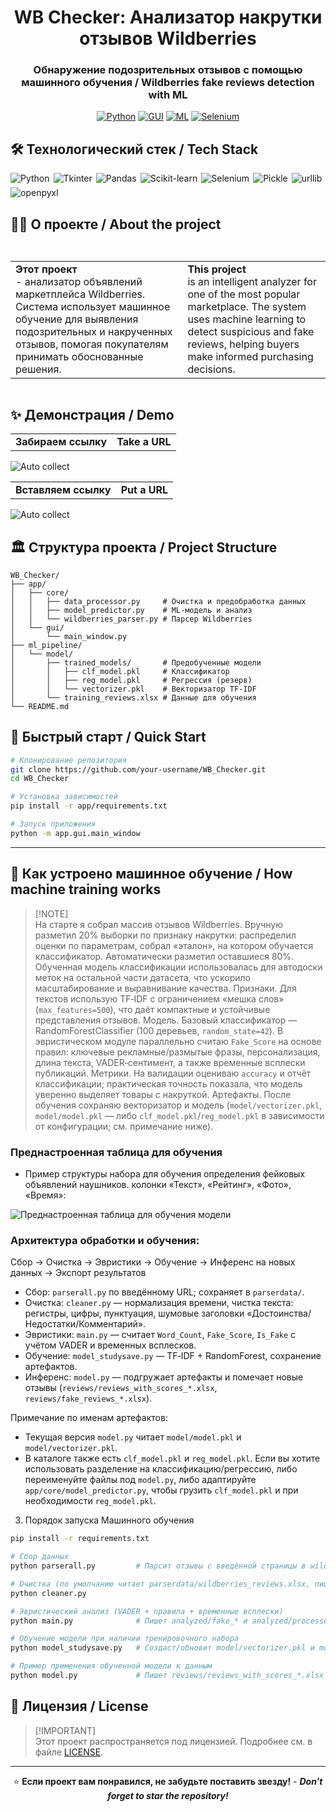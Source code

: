 <div align="center">
  <h1> WB Checker: Анализатор накрутки отзывов Wildberries</h1>
  <h3>Обнаружение подозрительных отзывов с помощью машинного обучения / Wildberries fake reviews detection with ML</h3>

  [![Python](https://img.shields.io/badge/Python-3.9%2B-blue?style=for-the-badge&logo=python)](https://python.org)
  [![GUI](https://img.shields.io/badge/GUI-Tkinter-green?style=for-the-badge&logo=windowsterminal)](https://python.org)
  [![ML](https://img.shields.io/badge/ML-Scikit--learn-orange?style=for-the-badge&logo=scikit-learn)](https://scikit-learn.org)
  [![Selenium](https://img.shields.io/badge/Selenium-WebDriver-red?style=for-the-badge&logo=selenium)](https://selenium.dev)

</div>

## 🛠️ Технологический стек / Tech Stack

<div style="display: flex; flex-wrap: wrap; gap: 6px; margin-bottom: 15px;"> <img alt="Python" src="https://img.shields.io/badge/-Python-ffbc03?&logo=Python&style=for-the-badge" /> <img alt="Tkinter" src="https://img.shields.io/badge/Tkinter-3776AB?logo=python&logoColor=white&style=for-the-badge"> <img alt="Pandas" src="https://img.shields.io/badge/Pandas-150458?logo=pandas&logoColor=white&style=for-the-badge"> <img alt="Scikit-learn" src="https://img.shields.io/badge/Scikit--learn-F7931E?logo=scikit-learn&logoColor=white&style=for-the-badge"> <img alt="Selenium" src="https://img.shields.io/badge/Selenium-43B02A?logo=selenium&logoColor=white&style=for-the-badge"> <img alt="Pickle" src="https://img.shields.io/badge/Pickle-217330?logo=python&logoColor=white&style=for-the-badge"> <img alt="urllib" src="https://img.shields.io/badge/urllib-00599C?logo=python&logoColor=white&style=for-the-badge"> <img alt="openpyxl" src="https://img.shields.io/badge/openpyxl-217346?logo=microsoft-excel&logoColor=white&style=for-the-badge"> 
</div>

## 🧑‍💻 О проекте / About the project

<div style="display: grid; grid-template-columns: repeat(auto-fit, minmax(300px, 1fr)); gap: 20px; margin: 30px 0;">
  <table align="right">
    <tr>
      <td>
        <b> Этот проект </b><br>
        - анализатор объявлений маркетплейса Wildberries. Система использует машинное обучение для выявления подозрительных и накрученных отзывов, помогая покупателям принимать обоснованные решения.
      </td>
      <td>
        <b> This project </b><br>
        is an intelligent analyzer for one of the most popular marketplace. The system uses machine learning to detect suspicious and fake reviews, helping buyers make informed purchasing decisions.
      </td>
    </tr>
  </table>
</div>

## ✨ Демонстрация / Demo
<table align="center">
    <tr>
      <td>
        <b> Забираем ссылку </b>
      <td>
        <b> Take a URL </b>
    </tr>
  </table>
<img src="docs/wb1.png" alt="Auto collect"/>
<table align="center">
    <tr>
      <td>
        <b> Вставляем ссылку </b>
      <td>
        <b> Put a URL </b>
    </tr>
  </table>
<img src="docs/demo1.png" alt="Auto collect"/>

## 🏛️ Структура проекта / Project Structure

```
WB_Checker/
├── app/                          
│   ├── core/                     
│   │   ├── data_processor.py     # Очистка и предобработка данных
│   │   ├── model_predictor.py    # ML-модель и анализ
│   │   └── wildberries_parser.py # Парсер Wildberries
│   └── gui/
│       └── main_window.py
├── ml_pipeline/                  
│   └── model/
│       ├── trained_models/       # Предобученные модели
│       │   ├── clf_model.pkl     # Классификатор
│       │   ├── reg_model.pkl     # Регрессия (резерв)
│       │   └── vectorizer.pkl    # Векторизатор TF-IDF
│       └── training_reviews.xlsx # Данные для обучения
└── README.md                     
```

## 🚀 Быстрый старт / Quick Start

```bash
# Клонирование репозитория
git clone https://github.com/your-username/WB_Checker.git
cd WB_Checker

# Установка зависимостей
pip install -r app/requirements.txt

# Запуск приложения
python -m app.gui.main_window
```

---

## 🧠 Как устроено машинное обучение / How machine training works
> [!NOTE]\
> На старте я собрал массив отзывов Wildberries. Вручную разметил 20% выборки по признаку накрутки: распределил оценки по параметрам, собрал «эталон», на котором обучается классификатор.
> Автоматически разметил оставшиеся 80%. Обученная модель классификации использовалась для автодоски меток на остальной части датасета, что ускорило масштабирование и выравнивание качества.
> Признаки. Для текстов использую TF‑IDF с ограничением «мешка слов» (`max_features=500`), что даёт компактные и устойчивые представления отзывов.
> Модель. Базовый классификатор — RandomForestClassifier (100 деревьев, `random_state=42`). В эвристическом модуле параллельно считаю `Fake_Score` на основе правил: ключевые рекламные/размытые фразы, персонализация, длина текста, VADER‑сентимент, а также временные всплески публикаций.
> Метрики. На валидации оцениваю `accuracy` и отчёт классификации; практическая точность показала, что модель уверенно выделяет товары с накруткой.
> Артефакты. После обучения сохраняю векторизатор и модель (`model/vectorizer.pkl`, `model/model.pkl` — либо `clf_model.pkl`/`reg_model.pkl` в зависимости от конфигурации; см. примечание ниже).

### Преднастроенная таблица для обучения

- Пример структуры набора для обучения определения фейковых объявлений наушников. колонки «Текст», «Рейтинг», «Фото», «Время»:

<img src="docs/data_to_train.png" alt="Преднастроенная таблица для обучения модели" />

### Архитектура обработки и обучения:

Сбор → Очистка → Эвристики → Обучение → Инференс на новых данных → Экспорт результатов

- Сбор: `parserall.py` по введённому URL; сохраняет в `parserdata/`.
- Очистка: `cleaner.py` — нормализация времени, чистка текста: регистры, цифры, пунктуация, шумовые заголовки «Достоинства/Недостатки/Комментарий».
- Эвристики: `main.py` — считает `Word_Count`, `Fake_Score`, `Is_Fake` с учётом VADER и временных всплесков.
- Обучение: `model_studysave.py` — TF‑IDF + RandomForest, сохранение артефактов.
- Инференс: `model.py` — подгружает артефакты и помечает новые отзывы (`reviews/reviews_with_scores_*.xlsx`, `reviews/fake_reviews_*.xlsx`).

Примечание по именам артефактов:
- Текущая версия `model.py` читает `model/model.pkl` и `model/vectorizer.pkl`.
- В каталоге также есть `clf_model.pkl` и `reg_model.pkl`. Если вы хотите использовать разделение на классификацию/регрессию, либо переименуйте файлы под `model.py`, либо адаптируйте `app/core/model_predictor.py`, чтобы грузить `clf_model.pkl` и при необходимости `reg_model.pkl`.

3) Порядок запуска Машинного обучения

```bash
pip install -r requirements.txt

# Сбор данных
python parserall.py         # Парсит отзывы с введённой страницы в wildberries_reviews.xlsx 

# Очистка (по умолчанию читает parserdata/wildberries_reviews.xlsx, пишет в cleardata/)
python cleaner.py

# Эвристический анализ (VADER + правила + временные всплески)
python main.py              # Пишет analyzed/fake_* и analyzed/processed_*

# Обучение модели при наличии тренировочного набора
python model_studysave.py   # Создаст/обновит model/vectorizer.pkl и model/model.pkl

# Пример применения обученной модели к данным
python model.py             # Пишет reviews/reviews_with_scores_*.xlsx и reviews/fake_reviews_*.xlsx
```

## 📑 Лицензия / License
> [!IMPORTANT]\
> Этот проект распространяется под лицензией. Подробнее см. в файле [LICENSE](LICENSE).

---

<div align="center">

⭐ **Если проект вам понравился, не забудьте поставить звезду!** - ***Don't forget to star the repository!***

</div>
